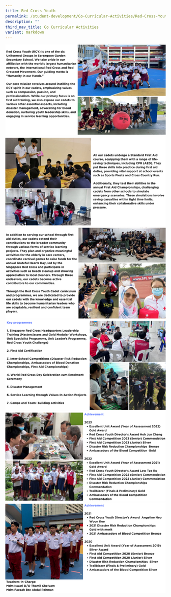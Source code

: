 ```yaml
---
title: Red Cross Youth
permalink: /student-development/Co-Curricular-Activities/Red-Cross-Youth/
description: ""
third_nav_title: Co Curricular Activities
variant: markdown
---
```

![](/images/ccaredcross2024__1_.png)
![](/images/ccaredcross2024__2_.png)
![](/images/ccaredcross2024__3_.png)
![](/images/ccaredcross2024__4_.png)
![](/images/ccaredcross2024__5_.png)
![](/images/ccaredcross2024__6_.png)


